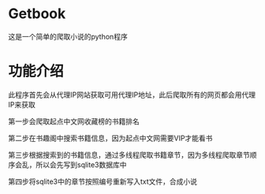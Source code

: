# Getbook
这是一个简单的爬取小说的python程序

# 功能介绍
此程序首先会从代理IP网站获取可用代理IP地址，此后爬取所有的网页都会用代理IP来获取

第一步会爬取起点中文网收藏榜的书籍排名

第二步在书趣阁中搜索书籍信息，因为起点中文网需要VIP才能看书

第三步根据搜索到的书籍信息，通过多线程爬取书籍章节，因为多线程爬取章节顺序会乱，所以会先写到sqlite3数据库中

第四步将sqlite3中的章节按照编号重新写入txt文件，合成小说

